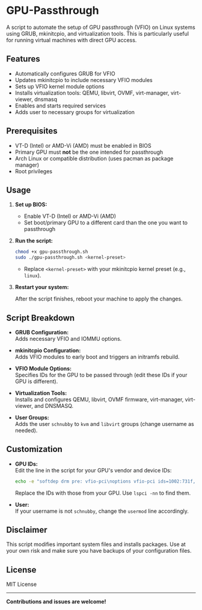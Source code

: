 # GPU-Passthrough

A script to automate the setup of GPU passthrough (VFIO) on Linux systems using GRUB, mkinitcpio, and virtualization tools. This is particularly useful for running virtual machines with direct GPU access.

## Features

- Automatically configures GRUB for VFIO
- Updates mkinitcpio to include necessary VFIO modules
- Sets up VFIO kernel module options
- Installs virtualization tools: QEMU, libvirt, OVMF, virt-manager, virt-viewer, dnsmasq
- Enables and starts required services
- Adds user to necessary groups for virtualization

## Prerequisites

- VT-D (Intel) or AMD-Vi (AMD) must be enabled in BIOS
- Primary GPU must **not** be the one intended for passthrough
- Arch Linux or compatible distribution (uses pacman as package manager)
- Root privileges

## Usage

1. **Set up BIOS:**
   - Enable VT-D (Intel) or AMD-Vi (AMD)
   - Set boot/primary GPU to a different card than the one you want to passthrough

2. **Run the script:**

   ```bash
   chmod +x gpu-passthrough.sh
   sudo ./gpu-passthrough.sh <kernel-preset>
   ```
   - Replace `<kernel-preset>` with your mkinitcpio kernel preset (e.g., `linux`).

3. **Restart your system:**

   After the script finishes, reboot your machine to apply the changes.

## Script Breakdown

- **GRUB Configuration:**  
  Adds necessary VFIO and IOMMU options.

- **mkinitcpio Configuration:**  
  Adds VFIO modules to early boot and triggers an initramfs rebuild.

- **VFIO Module Options:**  
  Specifies IDs for the GPU to be passed through (edit these IDs if your GPU is different).

- **Virtualization Tools:**  
  Installs and configures QEMU, libvirt, OVMF firmware, virt-manager, virt-viewer, and DNSMASQ.

- **User Groups:**  
  Adds the user `schnubby` to `kvm` and `libvirt` groups (change username as needed).

## Customization

- **GPU IDs:**  
  Edit the line in the script for your GPU's vendor and device IDs:
  ```bash
  echo -e "softdep drm pre: vfio-pci\noptions vfio-pci ids=1002:731f,1002:ab38" > "/etc/modprobe.d/vfio.conf"
  ```
  Replace the IDs with those from your GPU. Use `lspci -nn` to find them.

- **User:**  
  If your username is not `schnubby`, change the `usermod` line accordingly.

## Disclaimer

This script modifies important system files and installs packages. Use at your own risk and make sure you have backups of your configuration files.

## License

MIT License 

---

**Contributions and issues are welcome!**
